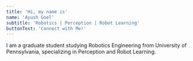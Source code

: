 ```yaml
---
title: 'Hi, my name is'
name: 'Ayush Goel'
subtitle: 'Robotics | Perception | Robot Learning'
buttonText: 'Connect with Me!'
---
```


I am a graduate student studying Robotics Engineering from University of Pennsylvania, specializing in Perception and Robot Learning.

<!-- I'm an India based developer with a goal-driven creative mindset and passion for learning and innovating.

Currently working as a Software Engineering Associate at [Amdocs](https://www.amdocs.com/) and as a Freelance Content Writer at [Pepper Content](https://www.peppercontent.io).

Outside work, I occasionally blog on [Medium](https://chandrikadeb7.medium.com/) or create amateur #PureCSS [Codepen](https://codepen.io/chandrikadeb7). Off-screen, I sketch my thoughts [here](https://pin.it/4W1Rxtj)! -->
